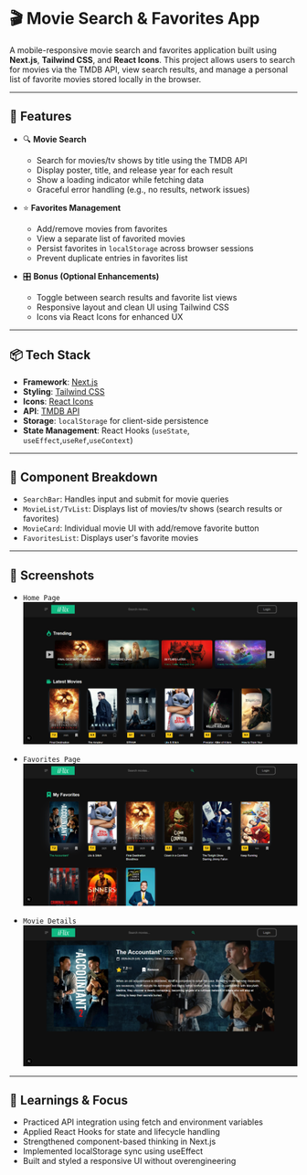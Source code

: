 # 🎬 Movie Search & Favorites App

A mobile-responsive movie search and favorites application built using **Next.js**, **Tailwind CSS**, and **React Icons**. This project allows users to search for movies via the TMDB API, view search results, and manage a personal list of favorite movies stored locally in the browser.

---

## 🚀 Features

- 🔍 **Movie Search**  
  - Search for movies/tv shows by title using the TMDB API  
  - Display poster, title, and release year for each result  
  - Show a loading indicator while fetching data  
  - Graceful error handling (e.g., no results, network issues)

- ⭐ **Favorites Management**  
  - Add/remove movies from favorites  
  - View a separate list of favorited movies  
  - Persist favorites in `localStorage` across browser sessions  
  - Prevent duplicate entries in favorites list

- 🎛️ **Bonus (Optional Enhancements)**  
  - Toggle between search results and favorite list views  
  - Responsive layout and clean UI using Tailwind CSS  
  - Icons via React Icons for enhanced UX  

---

## 📦 Tech Stack

- **Framework**: [Next.js](https://nextjs.org/)  
- **Styling**: [Tailwind CSS](https://tailwindcss.com/)  
- **Icons**: [React Icons](https://react-icons.github.io/react-icons)  
- **API**: [TMDB API](https://www.themoviedb.org/documentation/api)  
- **Storage**: `localStorage` for client-side persistence  
- **State Management**: React Hooks (`useState`, `useEffect`,`useRef`,`useContext`)

---

## 🧩 Component Breakdown

- `SearchBar`: Handles input and submit for movie queries  
- `MovieList/TvList`: Displays list of movies/tv shows (search results or favorites)  
- `MovieCard`: Individual movie UI with add/remove favorite button  
- `FavoritesList`: Displays user's favorite movies  

---

## 📸 Screenshots

- `Home Page`
![Home Page](image.png)

- `Favorites Page`
![Favorites Page](image-1.png)

- `Movie Details`
![Movie Details](image-2.png)

---

## 🧠 Learnings & Focus
- Practiced API integration using fetch and environment variables
- Applied React Hooks for state and lifecycle handling
- Strengthened component-based thinking in Next.js
- Implemented localStorage sync using useEffect
- Built and styled a responsive UI without overengineering